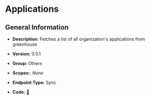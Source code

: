 # Applications

## General Information

- **Description:** Fetches a list of all organization's applications from greenhouse

- **Version:** 0.0.1
- **Group:** Others
- **Scopes:**: _None_
- **Endpoint Type:** Sync
- **Code:** [🔗](https://github.com/NangoHQ/integration-templates/tree/main/integrations/greenhouse-basic/syncs/applications.ts)
